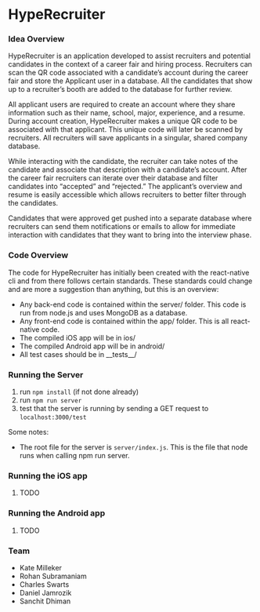 # HypeRecruiter

### Idea Overview

HypeRecruiter is an application developed to assist recruiters and potential candidates in the context of a career fair and hiring process. Recruiters can scan the QR code associated with a candidate’s account during the career fair and store the Applicant user in a database. All the candidates that show up to a recruiter’s booth are added to the database for further review. 

All applicant users are required to create an account where they share information such as their name, school, major, experience, and a resume. During account creation, HypeRecruiter makes a unique QR code to be associated with that applicant. This unique code will later be scanned by recruiters. All recruiters will save applicants in a singular, shared company database.

While interacting with the candidate, the recruiter can take notes of the candidate and associate that description with a candidate’s account. After the career fair recruiters can iterate over their database and filter candidates into “accepted” and “rejected.” The applicant’s overview and resume is easily accessible which allows recruiters to better filter through the candidates.

Candidates that were approved get pushed into a separate database where recruiters can send them notifications or emails to allow for immediate interaction with candidates that they want to bring into the interview phase. 

### Code Overview

The code for HypeRecruiter has initially been created with the react-native cli and from there follows certain standards. 
These standards could change and are more a suggestion than anything, but this is an overview:
- Any back-end code is contained within the server/ folder. This code is run from node.js and uses MongoDB as a database.
- Any front-end code is contained within the app/ folder. This is all react-native code.
- The compiled iOS app will be in ios/
- The compiled Android app will be in android/
- All test cases should be in __tests\__/

### Running the Server
1. run `npm install` (if not done already)
2. run `npm run server` 
3. test that the server is running by sending a GET request to `localhost:3000/test`

Some notes:
- The root file for the server is `server/index.js`. This is the file that node runs when calling npm run server.

### Running the iOS app
1. TODO

### Running the Android app
1. TODO

### Team
- Kate Milleker
- Rohan Subramaniam
- Charles Swarts
- Daniel Jamrozik
- Sanchit Dhiman
